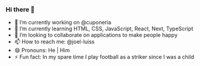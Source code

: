 ### Hi there 👋

- 🔭 I’m currently working on @cuponeria
- 🌱 I’m currently learning HTML, CSS, JavaScript, React, Next, TypeScript
- 👯 I’m looking to collaborate on applications to make people happy
- 📫 How to reach me: @joel-luiss
- 😄 Pronouns: He | Him
- ⚡ Fun fact: In my spare time I play football as a striker since I was a child
